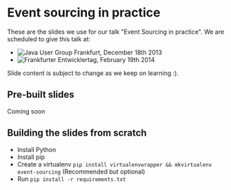 # Event sourcing in practice

These are the slides we use for our talk "Event Sourcing in practice". We are scheduled to give this talk at:
- ![Java User Group Frankfurt, December 18th 2013](https://sites.google.com/site/jugffm/home/18-12-2013-why-care-about-big-data)
- ![Frankfurter Entwicklertag, February 19th 2014](http://www.entwicklertag.de/frankfurt/2014/session/event-sourcing-der-praxis)

Slide content is subject to change as we keep on learning :).

## Pre-built slides

Coming soon

## Building the slides from scratch

- Install Python
- Install pip
- Create a virtualenv 
  `pip install virtualenvwrapper && mkvirtualenv event-sourcing` (Recommended but optional)
- Run `pip install -r requirements.txt`